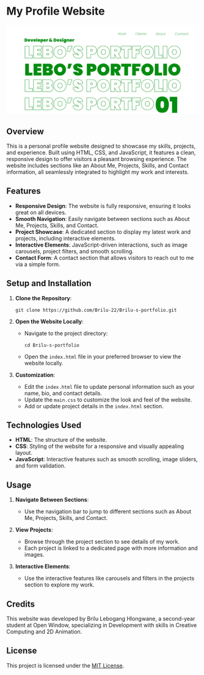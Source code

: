 # **My Profile Website**

![ClearView Header Image](./Images/lebo.png)

## **Overview**

This is a personal profile website designed to showcase my skills, projects, and experience. Built using HTML, CSS, and JavaScript, it features a clean, responsive design to offer visitors a pleasant browsing experience. The website includes sections like an About Me, Projects, Skills, and Contact information, all seamlessly integrated to highlight my work and interests.

## **Features**

- **Responsive Design**: The website is fully responsive, ensuring it looks great on all devices.
- **Smooth Navigation**: Easily navigate between sections such as About Me, Projects, Skills, and Contact.
- **Project Showcase**: A dedicated section to display my latest work and projects, including interactive elements.
- **Interactive Elements**: JavaScript-driven interactions, such as image carousels, project filters, and smooth scrolling.
- **Contact Form**: A contact section that allows visitors to reach out to me via a simple form.

## **Setup and Installation**

1. **Clone the Repository**:

   ```
   git clone https://github.com/Brilu-22/Brilu-s-portfolio.git
   ```

2. **Open the Website Locally**:

   - Navigate to the project directory:
     ```
     cd Brilu-s-portfolio
     ```
   - Open the `index.html` file in your preferred browser to view the website locally.

3. **Customization**:
   - Edit the `index.html` file to update personal information such as your name, bio, and contact details.
   - Update the `main.css` to customize the look and feel of the website.
   - Add or update project details in the `index.html` section.

## **Technologies Used**

- **HTML**: The structure of the website.
- **CSS**: Styling of the website for a responsive and visually appealing layout.
- **JavaScript**: Interactive features such as smooth scrolling, image sliders, and form validation.

## **Usage**

1. **Navigate Between Sections**:

   - Use the navigation bar to jump to different sections such as About Me, Projects, Skills, and Contact.

2. **View Projects**:

   - Browse through the project section to see details of my work.
   - Each project is linked to a dedicated page with more information and images.

3. **Interactive Elements**:
   - Use the interactive features like carousels and filters in the projects section to explore my work.

## **Credits**

This website was developed by Brilu Lebogang Hlongwane, a second-year student at Open Window, specializing in Development with skills in Creative Computing and 2D Animation.

## **License**

This project is licensed under the [MIT License](LICENSE).
